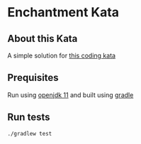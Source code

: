 # Enchantment Kata

## About this Kata
A simple solution for [this coding kata](https://katalyst.codurance.com/enchanting)



## Prequisites
Run using [openjdk 11](https://openjdk.java.net/projects/jdk/11/) and built using [gradle](https://gradle.org/)

## Run tests
```./gradlew test```


